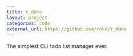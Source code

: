 ```yaml
---
title: t_done
layout: project
categories: code
external_url: https://github.com/rnkn/t_done
---
```


The simplest CLI todo list manager ever.

